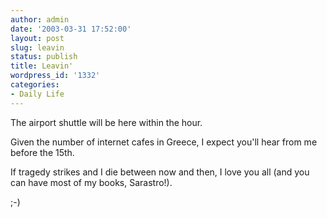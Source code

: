 ```yaml
---
author: admin
date: '2003-03-31 17:52:00'
layout: post
slug: leavin
status: publish
title: Leavin'
wordpress_id: '1332'
categories:
- Daily Life
---
```

The airport shuttle will be here within the hour.

Given the number of internet cafes in Greece, I expect you'll hear from me before the 15th.

If tragedy strikes and I die between now and then, I love you all (and you can have most of my books, Sarastro!).

;-)
